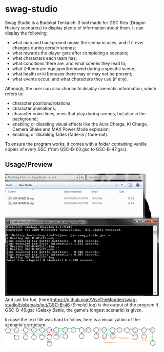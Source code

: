 # swag-studio
Swag Studio is a Budokai Tenkaichi 3 tool made for GSC files (Dragon History scenarios) to display plenty of information about them.
It can display the following:
* what map and background music the scenario uses, and if it ever changes during certain scenes;
* what rewards the player gets after completing a scenario;
* what characters each team has;
* what conditions there are, and what scenes they lead to;
* what Z-Items are equipped/removed during a specific scene;
* what health or ki bonuses there may or may not be present;
* what events occur, and what characters they use (if any).

Although, the user can also choose to display cinematic information, which refers to:
* character positions/rotations;
* character animations;
* character voice lines, ones that play during scenes, but also in the background;
* enabling or disabling visual effects like the Aura Charge, Ki Charge, Camera Shake and MAX Power Mode explosion;
* enabling or disabling fades (fade-in / fade-out).

To ensure the program works, it comes with a folder containing vanilla copies of every GSC (from GSC-B-00.gsc to GSC-B-47.gsc).

## Usage/Preview
![preview1](https://github.com/ViveTheModder/swag-studio/blob/main/img/demo.png)
And just for fun, [here](https://github.com/ViveTheModder/swag-studio/blob/main/out/GSC-B-46 (Simple).log) is the output of the program if GSC-B-46.gsc (Galaxy Battle, the game's longest scenario) is given.

In case the text file was hard to follow, here is a visualization of the scenario's structure.
![preview2](https://github.com/ViveTheModder/swag-studio/blob/main/img/visualization.png)